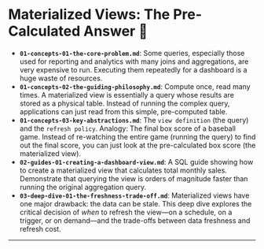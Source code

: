 # Materialized Views: The Pre-Calculated Answer 🧾


* **`01-concepts-01-the-core-problem.md`**: Some queries, especially those used for reporting and analytics with many joins and aggregations, are very expensive to run. Executing them repeatedly for a dashboard is a huge waste of resources.
* **`01-concepts-02-the-guiding-philosophy.md`**: Compute once, read many times. A materialized view is essentially a query whose results are stored as a physical table. Instead of running the complex query, applications can just read from this simple, pre-computed table.
* **`01-concepts-03-key-abstractions.md`**: The `view definition` (the query) and the `refresh policy`. Analogy: The final box score of a baseball game. Instead of re-watching the entire game (running the query) to find out the final score, you can just look at the pre-calculated box score (the materialized view).
* **`02-guides-01-creating-a-dashboard-view.md`**: A SQL guide showing how to create a materialized view that calculates total monthly sales. Demonstrate that querying the view is orders of magnitude faster than running the original aggregation query.
* **`03-deep-dive-01-the-freshness-trade-off.md`**: Materialized views have one major drawback: the data can be stale. This deep dive explores the critical decision of *when* to refresh the view—on a schedule, on a trigger, or on demand—and the trade-offs between data freshness and refresh cost.

---
